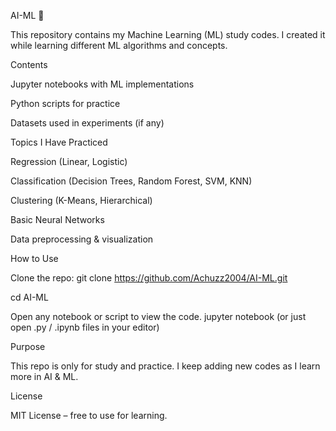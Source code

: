 AI-ML 📘

This repository contains my Machine Learning (ML) study codes.
I created it while learning different ML algorithms and concepts.

Contents

Jupyter notebooks with ML implementations

Python scripts for practice

Datasets used in experiments (if any)

Topics I Have Practiced

Regression (Linear, Logistic)

Classification (Decision Trees, Random Forest, SVM, KNN)

Clustering (K-Means, Hierarchical)

Basic Neural Networks

Data preprocessing & visualization

How to Use

Clone the repo:
git clone https://github.com/Achuzz2004/AI-ML.git

cd AI-ML

Open any notebook or script to view the code.
jupyter notebook
(or just open .py / .ipynb files in your editor)

Purpose

This repo is only for study and practice.
I keep adding new codes as I learn more in AI & ML.

License

MIT License – free to use for learning.
